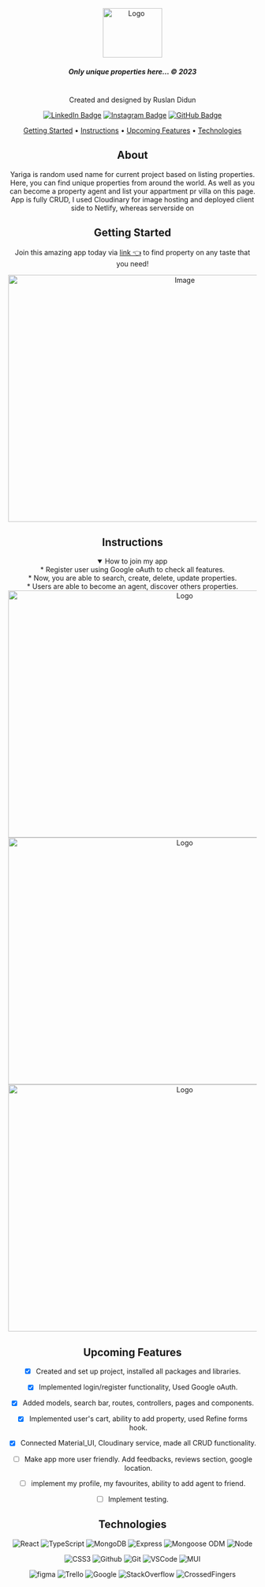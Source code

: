 <div align = "center">
</br>
</br>
      
 <a>[<img src="https://i.imgur.com/bNfPeVa.png" alt="Logo" width="120" height="100">](https://mern-dashboard-yariga.netlify.app)
 </a>
 
  
##### Only unique properties here... © 2023 
</br>

<div id="description" align="center">
 Created and designed by Ruslan Didun

[![LinkedIn Badge](https://img.shields.io/badge/-RuslanDidun-blue?style=flat&logo=Linkedin&logoColor=black)](https://www.linkedin.com/in/ruslan-didun/)
[![Instagram Badge](https://img.shields.io/badge/-wanderlust_unlimited-skyblue?style=flat&logo=Instagram&logoColor=black)](https://www.instagram.com/wanderlust_unlimited_/)
[![GitHub Badge](https://img.shields.io/badge/-RuslanDidun-junglegreen?style=flat&logo=GitHub&logoColor=black)](https://github.com/RuslanDidun)

<p align="center">
  <a href="#getting-started">Getting Started</a> •
  <a href="#instructions">Instructions</a> •
  <a href="#upcoming-features">Upcoming Features</a> •
  <a href="#technologies">Technologies</a> 
</p>


## About

Yariga is random used name for current project based on listing properties. 
Here, you can find unique properties from around the world. As well as you can become a property agent 
and list your appartment pr villa on this page. App is fully CRUD, I used Cloudinary for image hosting 
and deployed client side to Netlify, whereas serverside on 

## Getting Started
Join this amazing app today via [link 👈](https://mern-dashboard-yariga.netlify.app) 
to find property on any taste that you need!

<img src="https://i.imgur.com/uvCQBrs.png" alt="Image" width="700" height="500">


## Instructions
<details open>
  <summary>How to join my app</summary>
    <div>* Register user using Google oAuth to check all features.</div>
    <div>* Now, you are able to search, create, delete, update properties.</div>
    <div>* Users are able to become an agent, discover others properties.  </div>
</details>

<img src="https://i.imgur.com/XQlz2Y0.png" alt="Logo" width="700" height="500">
</br>
<img src="https://i.imgur.com/2gEEj0A.png" alt="Logo" width="700" height="500">
</br>
<img src="https://i.imgur.com/FLTttkR.png" alt="Logo" width="700" height="500">


## Upcoming Features

- [x] Created and set up project, installed all packages and libraries.
- [x] Implemented login/register functionality, Used Google oAuth.
- [x] Added models, search bar, routes, controllers, pages and components. 
- [x] Implemented user's cart, ability to add property, used Refine forms hook.
- [x] Connected Material_UI, Cloudinary service, made all CRUD functionality.
- [ ] Make app more user friendly. Add feedbacks, reviews section, google location.
- [ ] implement my profile, my favourites, ability to add agent to friend. 
- [ ] Implement testing.



## Technologies  
![React](https://img.shields.io/badge/-React-05122A?style=flat&logo=React)
![TypeScript](https://img.shields.io/badge/-TypeScript-05122A?style=flat&logo=TypeScript)
![MongoDB](https://img.shields.io/badge/-MongoDB-05122A?style=flat&logo=mongodb)
![Express](https://img.shields.io/badge/-Express.js-05122A?style=flat&logo=Express.js)
![Mongoose ODM](https://img.shields.io/badge/-Mongoose_ODM-05122A?style=flat&logo=mongodb)
![Node](https://img.shields.io/badge/-Node.js-05122A?style=flat&logo=node.js)

![CSS3](https://img.shields.io/badge/-CSS-05122A?style=flat&logo=css3)
![Github](https://img.shields.io/badge/-GitHub-05122A?style=flat&logo=github)
![Git](https://img.shields.io/badge/-Git-05122A?style=flat&logo=git)
![VSCode](https://img.shields.io/badge/-VS_Code-05122A?style=flat&logo=visualstudio)
![MUI](https://img.shields.io/badge/-MUI-05122A?style=flat&logo=MUI)

![figma](https://img.shields.io/badge/-Figma-05122A?style=flat&logo=Figma)
![Trello](https://img.shields.io/badge/-Trello-05122A?style=flat&logo=trello)
![Google](https://img.shields.io/badge/-Google-05122A?style=flat&logo=Google)
![StackOverflow](https://img.shields.io/badge/-StackOverflow-05122A?style=flat&logo=StackOverflow)
![CrossedFingers](https://img.shields.io/badge/-CrossedFingers-05122A?style=flat&logo=CrossedFingers)

<div align=left>
